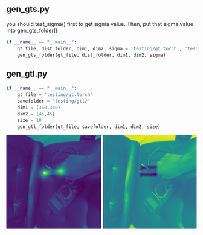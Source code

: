 ## gen_gts.py
you should test_sigma() first to get sigma value. Then, put that sigma value into gen_gts_folder()
```python
if __name__ == "__main__":
    gt_file, dist_folder, dim1, dim2, sigma = 'testing/gt.torch', 'testing/gts/', (360,360),(45,45),18
    gen_gts_folder(gt_file, dist_folder, dim1, dim2, sigma)
```
## gen_gtl.py
```python
if __name__ == "__main__":
    gt_file = 'testing/gt.torch'
    savefolder = 'testing/gtl/'
    dim1 = (360,360)
    dim2 = (45,45)
    size = 10
    gen_gtl_folder(gt_file, savefolder, dim1, dim2, size)
```
![](https://github.com/s0ngkran/hand_mapping/blob/master/example/ex_gen_gt.png)
